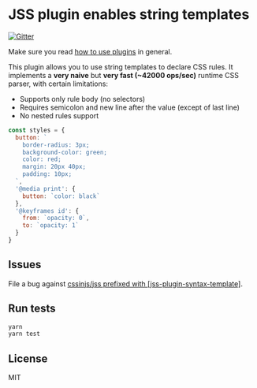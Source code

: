 # JSS plugin enables string templates

[![Gitter](https://badges.gitter.im/JoinChat.svg)](https://gitter.im/cssinjs/lobby)

Make sure you read [how to use
plugins](https://github.com/cssinjs/jss/blob/master/docs/setup.md#setup-with-custom-plugins)
in general.

This plugin allows you to use string templates to declare CSS rules. It implements a **very naive** but **very fast (~42000 ops/sec)** runtime CSS parser, with certain limitations:

- Supports only rule body (no selectors)
- Requires semicolon and new line after the value (except of last line)
- No nested rules support

```js
const styles = {
  button: `
    border-radius: 3px;
    background-color: green;
    color: red;
    margin: 20px 40px;
    padding: 10px;
  `,
  '@media print': {
    button: `color: black`
  },
  '@keyframes id': {
    from: `opacity: 0`,
    to: `opacity: 1`
  }
}
```

## Issues

File a bug against [cssinjs/jss prefixed with \[jss-plugin-syntax-template\]](https://github.com/cssinjs/jss/issues/new?title=[jss-plugin-syntax-template]%20).

## Run tests

```bash
yarn
yarn test
```

## License

MIT
